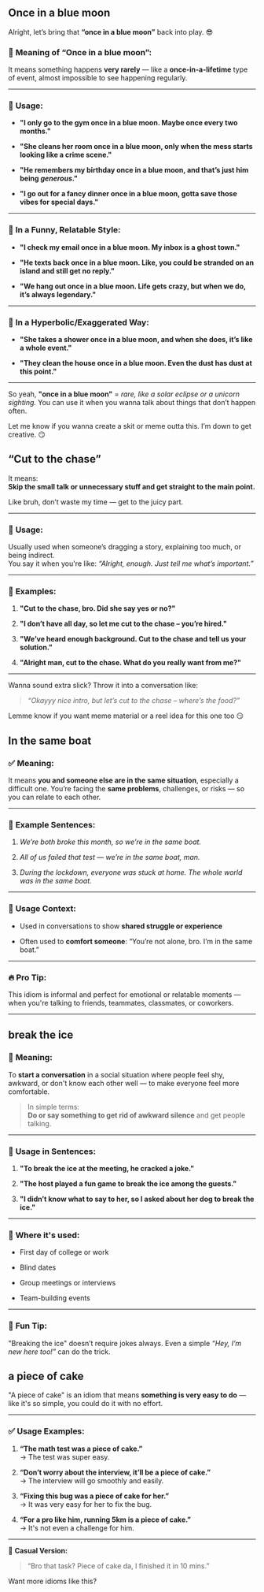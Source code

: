 ## Once in a blue moon
Alright, let’s bring that **“once in a blue moon”** back into play. 😎

### 🔹 **Meaning of “Once in a blue moon”**:

It means something happens **very rarely** — like a **once-in-a-lifetime** type of event, almost impossible to see happening regularly.

---

### 🔹 **Usage**:

- **"I only go to the gym once in a blue moon. Maybe once every two months."**
    
- **"She cleans her room once in a blue moon, only when the mess starts looking like a crime scene."**
    
- **"He remembers my birthday once in a blue moon, and that’s just him being _generous_."**
    
- **"I go out for a fancy dinner once in a blue moon, gotta save those vibes for special days."**
    

---

### 🔹 **In a Funny, Relatable Style**:

- **"I check my email once in a blue moon. My inbox is a ghost town."**
    
- **"He texts back once in a blue moon. Like, you could be stranded on an island and still get no reply."**
    
- **"We hang out once in a blue moon. Life gets crazy, but when we do, it’s always legendary."**
    

---

### 🔹 **In a Hyperbolic/Exaggerated Way**:

- **"She takes a shower once in a blue moon, and when she does, it’s like a whole event."**
    
- **"They clean the house once in a blue moon. Even the dust has dust at this point."**
    

---

So yeah, **"once in a blue moon"** = _rare, like a solar eclipse or a unicorn sighting._ You can use it when you wanna talk about things that don’t happen often.

Let me know if you wanna create a skit or meme outta this. I’m down to get creative. 😏

## “Cut to the chase”

It means:  
**Skip the small talk or unnecessary stuff and get straight to the main point.**

Like bruh, don’t waste my time — get to the juicy part.

---

### 🔹 **Usage**:

Usually used when someone’s dragging a story, explaining too much, or being indirect.  
You say it when you're like: _“Alright, enough. Just tell me what’s important.”_

---

### 🔹 **Examples**:

1. **"Cut to the chase, bro. Did she say yes or no?"**
    
2. **"I don’t have all day, so let me cut to the chase – you’re hired."**
    
3. **"We’ve heard enough background. Cut to the chase and tell us your solution."**
    
4. **"Alright man, cut to the chase. What do you really want from me?"**
    

---

Wanna sound extra slick? Throw it into a conversation like:

> _“Okayyy nice intro, but let’s cut to the chase – where’s the food?”_

Lemme know if you want meme material or a reel idea for this one too 😏


## In the same boat


### ✅ **Meaning:**

It means **you and someone else are in the same situation**, especially a difficult one. You’re facing the **same problems**, challenges, or risks — so you can relate to each other.

---

### 💬 **Example Sentences:**

1. _We’re both broke this month, so we’re in the same boat._
    
2. _All of us failed that test — we’re in the same boat, man._
    
3. _During the lockdown, everyone was stuck at home. The whole world was in the same boat._
    

---

### 🎯 **Usage Context:**

- Used in conversations to show **shared struggle or experience**
    
- Often used to **comfort someone**: “You’re not alone, bro. I’m in the same boat.”
    

---

### 🔥 Pro Tip:

This idiom is informal and perfect for emotional or relatable moments — when you're talking to friends, teammates, classmates, or coworkers.

---

## break the ice

### 📘 **Meaning:**

To **start a conversation** in a social situation where people feel shy, awkward, or don't know each other well — to make everyone feel more comfortable.

> In simple terms:  
> **Do or say something to get rid of awkward silence** and get people talking.

---

### 💬 **Usage in Sentences:**

1. **"To break the ice at the meeting, he cracked a joke."**
    
2. **"The host played a fun game to break the ice among the guests."**
    
3. **"I didn’t know what to say to her, so I asked about her dog to break the ice."**
    

---

### 🤝 **Where it's used:**

- First day of college or work
    
- Blind dates
    
- Group meetings or interviews
    
- Team-building events
    

---

### 🧠 **Fun Tip:**

"Breaking the ice" doesn’t require jokes always. Even a simple _“Hey, I’m new here too!”_ can do the trick.


## a piece of cake

"A piece of cake" is an idiom that means **something is very easy to do** — like it's so simple, you could do it with no effort.

---

### ✅ **Usage Examples:**

1. **“The math test was a piece of cake.”**  
    → The test was super easy.
    
2. **“Don’t worry about the interview, it’ll be a piece of cake.”**  
    → The interview will go smoothly and easily.
    
3. **“Fixing this bug was a piece of cake for her.”**  
    → It was very easy for her to fix the bug.
    
4. **“For a pro like him, running 5km is a piece of cake.”**  
    → It's not even a challenge for him.
    

---

💬 **Casual Version:**

> “Bro that task? Piece of cake da, I finished it in 10 mins.”

Want more idioms like this?


